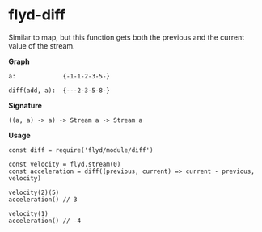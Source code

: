 # flyd-diff

Similar to map, but this function gets both the previous and the current value of the stream.

__Graph__

```
a:             {-1-1-2-3-5-}

diff(add, a):  {---2-3-5-8-}
```

__Signature__

`((a, a) -> a) -> Stream a -> Stream a`

__Usage__

```
const diff = require('flyd/module/diff')

const velocity = flyd.stream(0)
const acceleration = diff((previous, current) => current - previous, velocity)

velocity(2)(5)
acceleration() // 3

velocity(1)
acceleration() // -4
```
